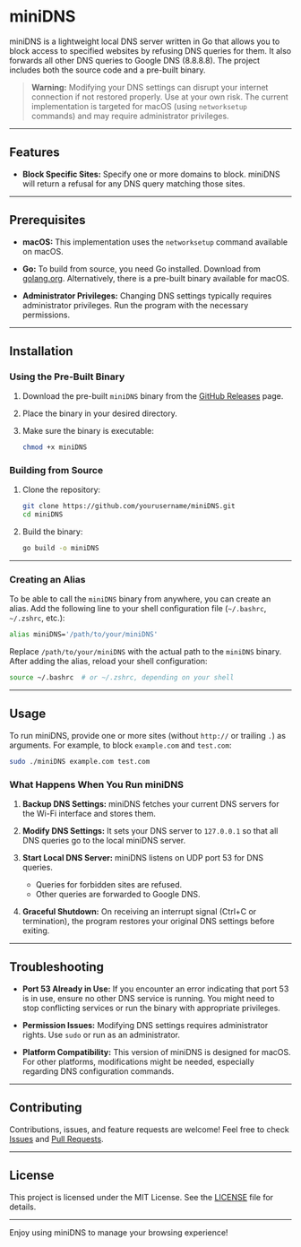 # miniDNS

miniDNS is a lightweight local DNS server written in Go that allows you to block access to specified websites by refusing DNS queries for them. It also forwards all other DNS queries to Google DNS (8.8.8.8). The project includes both the source code and a pre-built binary.

> **Warning:**
> Modifying your DNS settings can disrupt your internet connection if not restored properly. Use at your own risk. The current implementation is targeted for macOS (using `networksetup` commands) and may require administrator privileges.

---

## Features

- **Block Specific Sites:**
  Specify one or more domains to block. miniDNS will return a refusal for any DNS query matching those sites.

---

## Prerequisites

- **macOS:**
  This implementation uses the `networksetup` command available on macOS.

- **Go:**
  To build from source, you need Go installed.
  Download from [golang.org](https://golang.org/dl/).
  Alternatively, there is a pre-built binary available for macOS.

- **Administrator Privileges:**
  Changing DNS settings typically requires administrator privileges. Run the program with the necessary permissions.

---

## Installation

### Using the Pre-Built Binary

1. Download the pre-built `miniDNS` binary from the [GitHub Releases](https://github.com/yourusername/miniDNS/releases) page.

2. Place the binary in your desired directory.

3. Make sure the binary is executable:
   ```bash
   chmod +x miniDNS
   ```

### Building from Source

1. Clone the repository:
   ```bash
   git clone https://github.com/yourusername/miniDNS.git
   cd miniDNS
   ```

2. Build the binary:
   ```bash
   go build -o miniDNS
   ```

---
### Creating an Alias

To be able to call the `miniDNS` binary from anywhere, you can create an alias. Add the following line to your shell configuration file (`~/.bashrc`, `~/.zshrc`, etc.):

```bash
alias miniDNS='/path/to/your/miniDNS'
```

Replace `/path/to/your/miniDNS` with the actual path to the `miniDNS` binary. After adding the alias, reload your shell configuration:

```bash
source ~/.bashrc  # or ~/.zshrc, depending on your shell
```

---


## Usage

To run miniDNS, provide one or more sites (without `http://` or trailing `.`) as arguments. For example, to block `example.com` and `test.com`:

```bash
sudo ./miniDNS example.com test.com
```

### What Happens When You Run miniDNS

1. **Backup DNS Settings:**
   miniDNS fetches your current DNS servers for the Wi-Fi interface and stores them.

2. **Modify DNS Settings:**
   It sets your DNS server to `127.0.0.1` so that all DNS queries go to the local miniDNS server.

3. **Start Local DNS Server:**
   miniDNS listens on UDP port 53 for DNS queries.
   - Queries for forbidden sites are refused.
   - Other queries are forwarded to Google DNS.

4. **Graceful Shutdown:**
   On receiving an interrupt signal (Ctrl+C or termination), the program restores your original DNS settings before exiting.

---

## Troubleshooting

- **Port 53 Already in Use:**
  If you encounter an error indicating that port 53 is in use, ensure no other DNS service is running. You might need to stop conflicting services or run the binary with appropriate privileges.

- **Permission Issues:**
  Modifying DNS settings requires administrator rights. Use `sudo` or run as an administrator.

- **Platform Compatibility:**
  This version of miniDNS is designed for macOS. For other platforms, modifications might be needed, especially regarding DNS configuration commands.

---

## Contributing

Contributions, issues, and feature requests are welcome!
Feel free to check [Issues](https://github.com/yourusername/miniDNS/issues) and [Pull Requests](https://github.com/yourusername/miniDNS/pulls).

---

## License

This project is licensed under the MIT License. See the [LICENSE](LICENSE) file for details.

---

Enjoy using miniDNS to manage your browsing experience!

